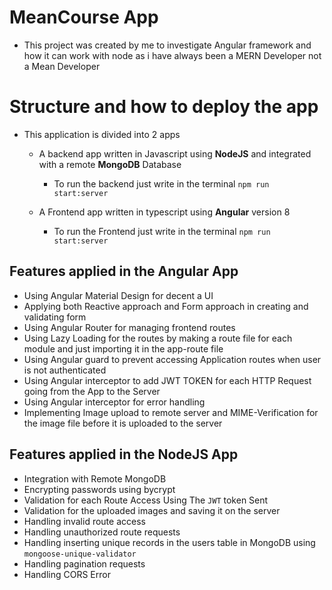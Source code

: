 # MeanCourse App

- This project was created by me to investigate Angular framework and how it can work with node as i have always been a MERN Developer not a Mean Developer

# Structure and how to deploy the app

- This application is divided into 2 apps

  - A backend app written in Javascript using **NodeJS** and integrated with a remote **MongoDB** Database

    - To run the backend just write in the terminal `npm run start:server`

  - A Frontend app written in typescript using **Angular** version 8
    - To run the Frontend just write in the terminal `npm run start:server`

## Features applied in the Angular App

- Using Angular Material Design for decent a UI
- Applying both Reactive approach and Form approach in creating and validating form
- Using Angular Router for managing frontend routes
- Using Lazy Loading for the routes by making a route file for each module and just importing it in the app-route file
- Using Angular guard to prevent accessing Application routes when user is not authenticated
- Using Angular interceptor to add JWT TOKEN for each HTTP Request going from the App to the Server
- Using Angular interceptor for error handling
- Implementing Image upload to remote server and MIME-Verification for the image file before it is uploaded to the server

## Features applied in the NodeJS App

- Integration with Remote MongoDB
- Encrypting passwords using bycrypt
- Validation for each Route Access Using The `JWT` token Sent
- Validation for the uploaded images and saving it on the server
- Handling invalid route access
- Handling unauthorized route requests
- Handling inserting unique records in the users table in MongoDB using `mongoose-unique-validator`
- Handling pagination requests
- Handling CORS Error
